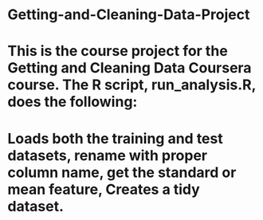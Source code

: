 # Getting-and-Cleaning-Data-Project
# This is the course project for the Getting and Cleaning Data Coursera course. The R script, run_analysis.R, does the following:
#  Loads both the training and test datasets, rename with proper column name, get the standard or mean feature, Creates a tidy dataset.
